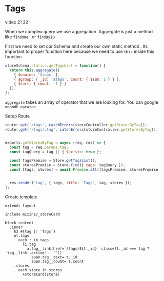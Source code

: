 # Tags

video 21 22

When we complex query we use aggregation. Aggregate is just a method like `findOne ` or `findByID`

First we need to set our Schema  and create our own static method . Its important to proper function here because we need to use `this` inside this function

```javascript
storeSchema.statics.getTagsList = function() {
  return this.aggregate([
    { $unwind: '$tags' },
    { $group: { _id: '$tags', count: { $sum: 1 } } },
    { $sort: { count: -1 } }
  ]);
};
```

`aggregate` takes an array of operator that we are looking for. You can google `mogodb opratoe`



Setup Route

```javascript
router.get('/tags', catchErrors(storeController.getStoresByTag));
router.get('/tags/:tag', catchErrors(storeController.getStoresByTag));


exports.getStoresByTag = async (req, res) => {
  const tag = req.params.tag;
  const tagQuery = tag || { $exists: true };

  const tagsPromise = Store.getTagsList();
  const storesPromise = Store.find({ tags: tagQuery });
  const [tags, stores] = await Promise.all([tagsPromise, storesPromise]);


  res.render('tag', { tags, title: 'Tags', tag, stores });
};

```

 Create template

```jade
extends layout

include mixins/_storeCard

block content
  .inner
    h2 #{tag || 'Tags'}
    ul.tags
      each t in tags
        li.tag
          a.tag__link(href=`/tags/${t._id}` class=(t._id === tag ? 'tag__link--active' : ''))
            span.tag__text= t._id
            span.tag__count= t.count
    .stores
      each store in stores
        +storeCard(store)
```

